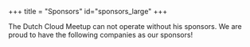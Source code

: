 +++
title = "Sponsors"
id="sponsors_large"
+++

The Dutch Cloud Meetup can not operate without his sponsors. We are proud to have the following companies as our sponsors!
